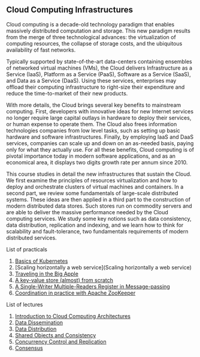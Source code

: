 ## Cloud Computing Infrastructures

Cloud computing is a decade-old technology paradigm that enables massively distributed computation and storage.
This new paradigm results from the merge of three technological advances: the virtualization of computing resources, the collapse of storage costs, and the ubiquitous availability of fast networks.

Typically supported by state-of-the-art data-centers containing ensembles of networked virtual machines (VMs), the Cloud delivers Infrastructure as a Service (IaaS), Platform as a Service (PaaS), Software as a Service (SaaS), and Data as a Service (DaaS).
Using these services, enterprises may offload their computing infrastructure to right-size their expenditure and reduce the time-to-market of their new products.

With more details, the Cloud brings several key benefits to mainstream computing.
First, developers with innovative ideas for new Internet services no longer require large capital outlays in hardware to deploy their services, or human expense to operate them.
The Cloud also frees information technologies companies from low level tasks, such as setting up basic hardware and software infrastructures.
Finally, by employing IaaS and DaaS services, companies can scale up and down on an as-needed basis, paying only for what they actually use.
For all these benefits, Cloud computing is of pivotal importance today in modern software applications, and as an economical area, it displays two digits growth rate per annum since 2010.

This course studies in detail the new infrastructures that sustain the Cloud.
We first examine the principles of resources virtualization and how to deploy and orchestrate clusters of virtual machines and containers.
In a second part, we review some fundamentals of large-scale distributed systems.
These ideas are then applied in a third part to the construction of modern distributed data stores.
Such stores run on commodity servers and are able to deliver the massive performance needed by the Cloud computing services.
We study some key notions such as data consistency, data distribution, replication and indexing, and we learn how to think for scalability and fault-tolerance, two fundamentals requirements of modern distributed services.

List of practicals

1. [Basics of Kubernetes](https://github.com/otrack/cloud-computing-hands-on/tree/master/warmup)
2. [Scaling horizontally a web service](Scaling horizontally a web service)
3. [Traveling in the Big Apple](https://github.com/otrack/cloud-computing-hands-on/tree/master/spark)
4. [A key-value store (almost) from scratch](https://github.com/otrack/cloud-computing-hands-on/tree/master/kvstore)
5. [A Single-Writer Multiple-Readers Register in Message-passing](https://github.com/otrack/cloud-computing-hands-on/tree/master/abd)
6. [Coordination in practice with Apache ZooKeeper](https://github.com/otrack/cloud-computing-hands-on/tree/master/zk)

List of lectures

1. [Introduction to Cloud Computing Architectures](https://drive.google.com/open?id=1jejBazViLenC7e80XI1guqZ_a2xo0aEr1wUV9YvBcZ0)
2. [Data Dissemination](https://drive.google.com/open?id=1PFjyNro_eNDPgBxkUdjGH647y47g3VYLLHmCS_bOpLQ)
3. [Data Distribution](https://drive.google.com/open?id=1s0LRrodaYDGN3xfGit6VR9KYeoAoeRbhELBaYFHaoDU)
4. [Shared Objects and Consistency](https://drive.google.com/open?id=1-Uh3iC97elXSUNvwY1G0up-JaLmj-_wV8reS1bPTe8c)
5. [Concurrency Control and Replication](https://drive.google.com/open?id=1UFOoTEHiyxdb0u_O37P1m9cKHT6bXEcTkdgF4mmwl3Q)
6. [Consensus]()

